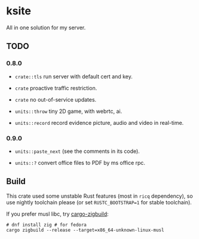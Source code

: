 # ksite

All in one solution for my server.

## TODO

### 0.8.0

- `crate::tls` run server with default cert and key.

- `crate` proactive traffic restriction.

- `crate` no out-of-service updates.

- `units::throw` tiny 2D game, with webrtc, ai.

- `units::record` record evidence picture, audio and video in real-time.

### 0.9.0

- `units::paste_next` (see the comments in its code).

- `units::?` convert office files to PDF by ms office rpc.

## Build

This crate used some unstable Rust features (most in `ricq` dependency), so use nightly toolchain please (or set `RUSTC_BOOTSTRAP=1` for stable toolchain).

If you prefer musl libc, try [cargo-zigbuild](https://github.com/messense/cargo-zigbuild):

```
# dnf install zig # for fedora
cargo zigbuild --release --target=x86_64-unknown-linux-musl
```
